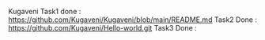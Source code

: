 Kugaveni
Task1 done : https://github.com/Kugaveni/Kugaveni/blob/main/README.md
Task2 Done : https://github.com/Kugaveni/Hello-world.git
Task3 Done : 
